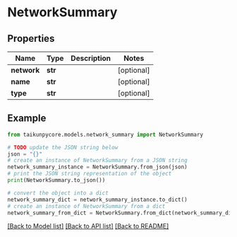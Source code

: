 # NetworkSummary


## Properties

Name | Type | Description | Notes
------------ | ------------- | ------------- | -------------
**network** | **str** |  | [optional] 
**name** | **str** |  | [optional] 
**type** | **str** |  | [optional] 

## Example

```python
from taikunpycore.models.network_summary import NetworkSummary

# TODO update the JSON string below
json = "{}"
# create an instance of NetworkSummary from a JSON string
network_summary_instance = NetworkSummary.from_json(json)
# print the JSON string representation of the object
print(NetworkSummary.to_json())

# convert the object into a dict
network_summary_dict = network_summary_instance.to_dict()
# create an instance of NetworkSummary from a dict
network_summary_from_dict = NetworkSummary.from_dict(network_summary_dict)
```
[[Back to Model list]](../README.md#documentation-for-models) [[Back to API list]](../README.md#documentation-for-api-endpoints) [[Back to README]](../README.md)


